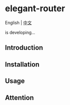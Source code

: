 # elegant-router

English | [中文](./README.md)

is developing...

## Introduction

## Installation

## Usage

## Attention

